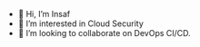 - 👋 Hi, I’m Insaf
- 👀 I’m interested in Cloud Security  
- 💞️ I’m looking to collaborate on DevOps CI/CD.

<!---
insaf_321/insaf_321 is a ✨ special ✨ repository because its `README.md` (this file) appears on your GitHub profile.
You can click the Preview link to take a look at your changes.
--->
